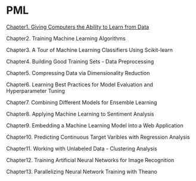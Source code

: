 # PML

<a href="https://rawgit.com/notyetend/PML/master/notes/PytyonMachineLearning_Chapter01.html">Chapter1. Giving Computers the Ability to Learn from Data</a>

Chapter2. Training Machine Learning Algorithms

Chapter3. A Tour of Machine Learning Classifiers Using Scikit-learn

Chapter4. Building Good Training Sets - Data Preprocessing

Chapter5. Compressing Data via Dimensionality Reduction

Chapter6. Learning Best Practices for Model Evaluation and Hyperparameter Tuning 

Chapter7. Combining Different Models for Ensemble Learning

Chapter8. Applying Machine Learning to Sentiment Analysis

Chapter9. Embedding a Machine Learning Model into a Web Application

Chapter10. Predicting Continuous Target Varibles with Regression Analysis

Chapter11. Working with Unlabeled Data - Clustering Analysis

Chapter12. Training Artificial Neural Networks for Image Recognition

Chapter13. Parallelizing Neural Network Training with Theano
